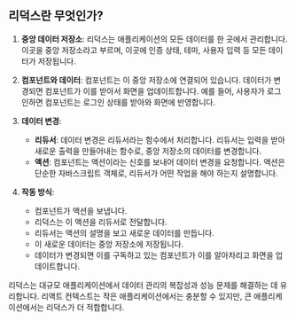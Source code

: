 ## 리덕스란 무엇인가?

1. **중앙 데이터 저장소**: 리덕스는 애플리케이션의 모든 데이터를 한 곳에서 관리합니다. 이곳을 중앙 저장소라고 부르며, 이곳에 인증 상태, 테마, 사용자 입력 등 모든 데이터가 저장됩니다.

2. **컴포넌트와 데이터**: 컴포넌트는 이 중앙 저장소에 연결되어 있습니다. 데이터가 변경되면 컴포넌트가 이를 받아서 화면을 업데이트합니다. 예를 들어, 사용자가 로그인하면 컴포넌트는 로그인 상태를 받아와 화면에 반영합니다.

3. **데이터 변경**:
   - **리듀서**: 데이터 변경은 리듀서라는 함수에서 처리합니다. 리듀서는 입력을 받아 새로운 출력을 만들어내는 함수로, 중앙 저장소의 데이터를 변경합니다.
   - **액션**: 컴포넌트는 액션이라는 신호를 보내어 데이터 변경을 요청합니다. 액션은 단순한 자바스크립트 객체로, 리듀서가 어떤 작업을 해야 하는지 설명합니다.

4. **작동 방식**:
   - 컴포넌트가 액션을 보냅니다.
   - 리덕스는 이 액션을 리듀서로 전달합니다.
   - 리듀서는 액션의 설명을 보고 새로운 데이터를 만듭니다.
   - 이 새로운 데이터는 중앙 저장소에 저장됩니다.
   - 데이터가 변경되면 이를 구독하고 있는 컴포넌트가 이를 알아차리고 화면을 업데이트합니다.

리덕스는 대규모 애플리케이션에서 데이터 관리의 복잡성과 성능 문제를 해결하는 데 유리합니다. 리액트 컨텍스트는 작은 애플리케이션에서는 충분할 수 있지만, 큰 애플리케이션에서는 리덕스가 더 적합합니다.